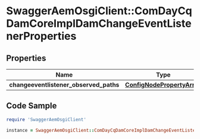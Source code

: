# SwaggerAemOsgiClient::ComDayCqDamCoreImplDamChangeEventListenerProperties

## Properties

Name | Type | Description | Notes
------------ | ------------- | ------------- | -------------
**changeeventlistener_observed_paths** | [**ConfigNodePropertyArray**](ConfigNodePropertyArray.md) |  | [optional] 

## Code Sample

```ruby
require 'SwaggerAemOsgiClient'

instance = SwaggerAemOsgiClient::ComDayCqDamCoreImplDamChangeEventListenerProperties.new(changeeventlistener_observed_paths: null)
```


